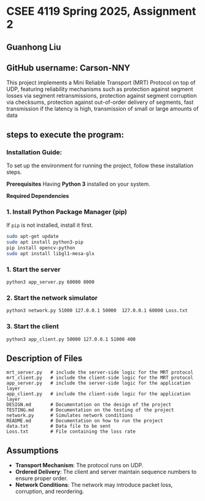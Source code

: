 # CSEE 4119 Spring 2025, Assignment 2
## Guanhong Liu
## GitHub username: Carson-NNY

This project implements a Mini Reliable Transport (MRT) Protocol on top of UDP, featuring reliability mechanisms such as protection against segment losses via segment retransmissions, protection against segment corruption via checksums, protection against out-of-order delivery of segments, fast transmission if the latency is high, transmission of small or large amounts of data  

## steps to execute the program:

### Installation Guide:

To set up the environment for running the project, follow these installation steps.

**Prerequisites**
Having **Python 3** installed on your system.

**Required Dependencies**
### **1. Install Python Package Manager (pip)**
If `pip` is not installed, install it first.
```sh
sudo apt-get update
sudo apt install python3-pip
pip install opencv-python
sudo apt install libgl1-mesa-glx
```
### 1. Start the server
```sh
python3 app_server.py 60000 8000
```

### 2. Start the network simulator
```sh
python3 network.py 51000 127.0.0.1 50000  127.0.0.1 60000 Loss.txt  
```

### 3. Start the client
```sh
python3 app_client.py 50000 127.0.0.1 51000 400
```
## Description of Files
```
mrt_server.py   # include the server-side logic for the MRT protocol
mrt_client.py   # include the client-side logic for the MRT protocol
app_server.py   # include the server-side logic for the application layer
app_client.py   # include the client-side logic for the application layer
DESIGN.md       # Documentation on the design of the project
TESTING.md      # Documentation on the testing of the project
network.py      # Simulates network conditions
README.md       # Documentation on how to run the project
data.txt        # Data file to be sent
Loss.txt        # File containing the loss rate
```

## Assumptions
- **Transport Mechanism**: The protocol runs on UDP.
- **Ordered Delivery**: The client and server maintain sequence numbers to ensure proper order.
- **Network Conditions**: The network may introduce packet loss, corruption, and reordering.

